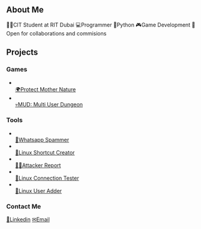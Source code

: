 ## About Me

👨‍🎓CIT Student at RIT Dubai 
💻Programmer
🐍Python
🎮Game Development
📲Open for collaborations and commisions 

## Projects

### Games
<ul>
  <li></li><a href="https://github.com/khaled-aldasouki/ProtectMotherNature">🌍Protect Mother Nature</a></li>
  <li></li><a href="https://github.com/khaled-aldasouki/MUD">💀MUD: Multi User Dungeon</a></li>
</ul>

### Tools
<ul>
  <li></li><a href="https://github.com/khaled-aldasouki/whatsapp_spammer">📱Whatsapp Spammer</a></li>
  <li></li><a href="https://github.com/khaled-aldasouki/Linux-Shortcut-Creator">🔗Linux Shortcut Creator</a></li>
  <li></li><a href="https://github.com/khaled-aldasouki/Attacker_Report">🐱‍💻Attacker Report</a></li>
  <li></li><a href="https://github.com/khaled-aldasouki/Linux-Connection-Tester">📶Linux Connection Tester</a></li>
  <li></li><a href="https://github.com/khaled-aldasouki/linux-user-adder">👥Linux User Adder</a></li>
</ul>

### Contact Me

<a href="https://www.linkedin.com/in/khaled-aldasouki/">💼Linkedin</a>
<a href="mailto:khaldasoukibus@gmail.com/">✉Email</a>

